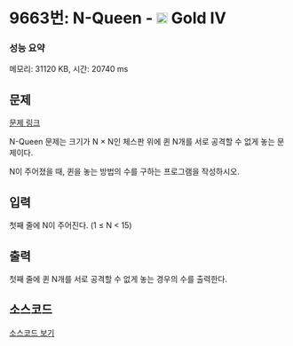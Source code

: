 # 9663번: N-Queen - <img src="https://static.solved.ac/tier_small/12.svg" style="height:20px" /> Gold IV

<!-- performance -->
### 성능 요약
메모리: 31120 KB, 시간: 20740 ms
<!-- end -->

## 문제

[문제 링크](https://boj.kr/9663)


<p>N-Queen 문제는&nbsp;크기가 N × N인 체스판 위에 퀸 N개를&nbsp;서로 공격할 수 없게 놓는&nbsp;문제이다.</p>

<p>N이 주어졌을 때, 퀸을 놓는 방법의 수를 구하는 프로그램을 작성하시오.</p>



## 입력


<p>첫째 줄에 N이 주어진다. (1 ≤ N &lt; 15)</p>



## 출력


<p>첫째 줄에 퀸 N개를 서로 공격할 수 없게 놓는&nbsp;경우의 수를 출력한다.</p>



## 소스코드

[소스코드 보기](N-Queen.py)